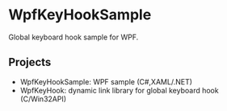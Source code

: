 # WpfKeyHookSample

Global keyboard hook sample for WPF.

## Projects

- WpfKeyHookSample: WPF sample (C#,XAML/.NET)
- WpfKeyHook: dynamic link library for global keyboard hook (C/Win32API)
